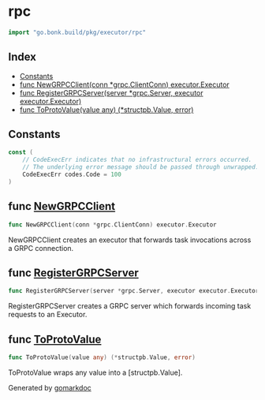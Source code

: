 <!-- Code generated by gomarkdoc. DO NOT EDIT -->

# rpc

```go
import "go.bonk.build/pkg/executor/rpc"
```

## Index

- [Constants](<#constants>)
- [func NewGRPCClient\(conn \*grpc.ClientConn\) executor.Executor](<#NewGRPCClient>)
- [func RegisterGRPCServer\(server \*grpc.Server, executor executor.Executor\)](<#RegisterGRPCServer>)
- [func ToProtoValue\(value any\) \(\*structpb.Value, error\)](<#ToProtoValue>)


## Constants

<a name="CodeExecErr"></a>

```go
const (
    // CodeExecErr indicates that no infrastructural errors occurred.
    // The underlying error message should be passed through unwrapped.
    CodeExecErr codes.Code = 100
)
```

<a name="NewGRPCClient"></a>
## func [NewGRPCClient](<client.go#L24-L26>)

```go
func NewGRPCClient(conn *grpc.ClientConn) executor.Executor
```

NewGRPCClient creates an executor that forwards task invocations across a GRPC connection.

<a name="RegisterGRPCServer"></a>
## func [RegisterGRPCServer](<server.go#L58-L61>)

```go
func RegisterGRPCServer(server *grpc.Server, executor executor.Executor)
```

RegisterGRPCServer creates a GRPC server which forwards incoming task requests to an Executor.

<a name="ToProtoValue"></a>
## func [ToProtoValue](<proto_conversion.go#L16>)

```go
func ToProtoValue(value any) (*structpb.Value, error)
```

ToProtoValue wraps any value into a \[structpb.Value\].

Generated by [gomarkdoc](<https://github.com/princjef/gomarkdoc>)
